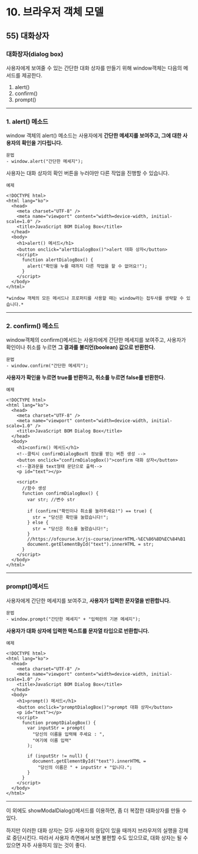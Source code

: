 # 10. 브라우저 객체 모델

## 55) 대화상자

### 대화장자(dialog box)

사용자에게 보여줄 수 있는 간단한 대화 상자를 만들기 위해 window객체는 다음의 메서드를 제공한다.

1. alert()
2. confirm()
3. prompt()

---

### 1. alert() 메소드

window 객체의 alert() 메소드는 사용자에게 **간단한 메세지를 보여주고, 그에 대한 사용자의 확인을 기다립니다.**

```
문법
- window.alert("간단한 메세지");
```

사용자는 대화 상자의 확인 버튼을 누러야만 다른 작업을 진행할 수 있습니다.

```
예제

<!DOCTYPE html>
<html lang="ko">
  <head>
    <meta charset="UTF-8" />
    <meta name="viewport" content="width=device-width, initial-scale=1.0" />
    <title>JavaScript BOM Dialog Box</title>
  </head>
  <body>
    <h1>alert() 메서드</h1>
    <button onclick="alertDialogBox()">alert 대화 상자</button>
    <script>
      function alertDialogBox() {
        alert("확인을 누를 때까지 다른 작업을 할 수 없어요!");
      }
    </script>
  </body>
</html>
```

`*window 객체의 모든 메서드나 프로퍼티를 사용할 때는 window라는 접두사를 생략할 수 있습니다.*`

---

### 2. confirm() 메소드

window객체의 confirm()메서드는 사용자에게 간단한 메세지를 보여주고, 사용자가 확인이나 취소를 누르면 **그 결과를 불리언(boolean) 값으로 반환한다.**

```
문법
- window.confirm("간단한 메세지");
```

**사용자가 확인을 누르면 true를 반환하고, 취소를 누르면 false를 반환한다.**

```
예제

<!DOCTYPE html>
<html lang="ko">
  <head>
    <meta charset="UTF-8" />
    <meta name="viewport" content="width=device-width, initial-scale=1.0" />
    <title>JavaScript BOM Dialog Box</title>
  </head>
  <body>
    <h1>confirm() 메서드</h1>
    <!--클릭시 confirmDialogBox의 정보를 받는 버튼 생성 -->
    <button onclick="confirmDialogBox()">confirm 대화 상자</button>
    <!--결과문을 text형태 문단으로 출력-->
    <p id="text"></p>

    <script>
      //함수 생성
      function confirmDialogBox() {
        var str; //변수 str

        if (confirm("확인이나 취소를 눌러주세요!") == true) {
          str = "당신은 확인을 눌렀습니다!";
        } else {
          str = "당신은 취소를 눌렀습니다!";
        }
        //https://ofcourse.kr/js-course/innerHTML-%EC%86%8D%EC%84%B1
        document.getElementById("text").innerHTML = str;
      }
    </script>
  </body>
</html>
```

---

### prompt()메서드

사용자에게 간단한 메세지를 보여주고, **사용자가 입력한 문자열을 반환합니다.**

```
문법
- window.prompt("간단한 메세지" + "입력란의 기본 메세지");
```

**사용자가 대화 상자에 입력한 텍스트를 문자열 타입으로 반환합니다.**

```
예제

<!DOCTYPE html>
<html lang="ko">
  <head>
    <meta charset="UTF-8" />
    <meta name="viewport" content="width=device-width, initial-scale=1.0" />
    <title>JavaScript BOM Dialog Box</title>
  </head>
  <body>
    <h1>prompt() 메서드</h1>
    <button onclick="promptDialogBox()">prompt 대화 상자</button>
    <p id="text"></p>
    <script>
      function promptDialogBox() {
        var inputStr = prompt(
          "당신의 이름을 입력해 주세요 : ",
          "여기에 이름 입력"
        );

        if (inputStr != null) {
          document.getElementById("text").innerHTML =
            "당신의 이름은 " + inputStr + "입니다.";
        }
      }
    </script>
  </body>
</html>
```

---

이 외에도 showModalDialog()메서드를 이용하면, 좀 더 복잡한 대화상자를 만들 수 있다.

하지만 이러한 대화 상자는 모두 사용자의 응답이 있을 때까지 브라우저의 실행을 강제로 중단시킨다.
따라서 사용자 측면에서 보면 불편할 수도 있으므로, 대화 상자는 될 수 있으면 자주 사용하지 않는 것이 좋다.
